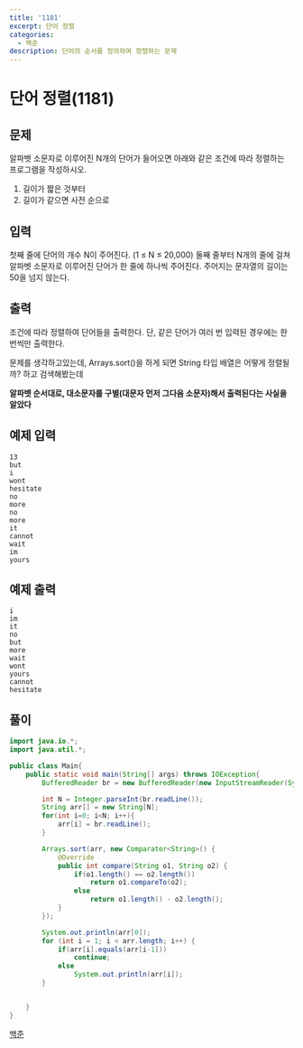 ```yaml
---
title: '1181'
excerpt: 단어 정렬
categories:
  - 백준
description: 단어의 순서를 정의하여 정렬하는 문제
---
```


# 단어 정렬\(1181\)

## 문제

알파벳 소문자로 이루어진 N개의 단어가 들어오면 아래와 같은 조건에 따라 정렬하는 프로그램을 작성하시오.

1. 길이가 짧은 것부터
2. 길이가 같으면 사전 순으로

## 입력

첫째 줄에 단어의 개수 N이 주어진다. \(1 ≤ N ≤ 20,000\) 둘째 줄부터 N개의 줄에 걸쳐 알파벳 소문자로 이루어진 단어가 한 줄에 하나씩 주어진다. 주어지는 문자열의 길이는 50을 넘지 않는다.

## 출력

조건에 따라 정렬하여 단어들을 출력한다. 단, 같은 단어가 여러 번 입력된 경우에는 한 번씩만 출력한다.

문제를 생각하고있는데, Arrays.sort\(\)을 하게 되면 String 타입 배열은 어떻게 정렬될까? 하고 검색해봤는데

**알파벳 순서대로, 대소문자를 구별\(대문자 먼저 그다음 소문자\)해서 출력된다는 사실을 알았다**

## 예제 입력

```text
13
but
i
wont
hesitate
no
more
no
more
it
cannot
wait
im
yours
```

## 예제 출력

```text
i
im
it
no
but
more
wait
wont
yours
cannot
hesitate
```

## 풀이

```java
import java.io.*;
import java.util.*;

public class Main{
    public static void main(String[] args) throws IOException{
        BufferedReader br = new BufferedReader(new InputStreamReader(System.in));

        int N = Integer.parseInt(br.readLine());
        String arr[] = new String[N];
        for(int i=0; i<N; i++){
            arr[i] = br.readLine();
        }

        Arrays.sort(arr, new Comparator<String>() {
            @Override
            public int compare(String o1, String o2) {
                if(o1.length() == o2.length())
                    return o1.compareTo(o2);
                else
                    return o1.length() - o2.length();
            }
        });

        System.out.println(arr[0]);
        for (int i = 1; i < arr.length; i++) {
            if(arr[i].equals(arr[i-1]))
                continue;
            else
                System.out.println(arr[i]);
        }


    }
}
```

[백준](https://www.acmicpc.net/problem/1181)

